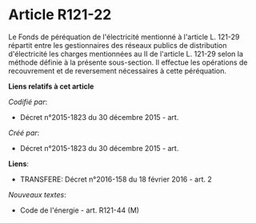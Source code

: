 # Article R121-22

Le Fonds de péréquation de l'électricité mentionné à l'article L. 121-29 répartit entre les gestionnaires des réseaux publics
de distribution d'électricité les charges mentionnées au II de l'article L. 121-29 selon la méthode définie à la présente
sous-section. Il effectue les opérations de recouvrement et de reversement nécessaires à cette péréquation.

**Liens relatifs à cet article**

_Codifié par_:

  - Décret n°2015-1823 du 30 décembre 2015 - art.

_Créé par_:

  - Décret n°2015-1823 du 30 décembre 2015 - art.

**Liens**:

  - TRANSFERE: Décret n°2016-158 du 18 février 2016 - art. 2

_Nouveaux textes_:

  - Code de l'énergie - art. R121-44 (M)
